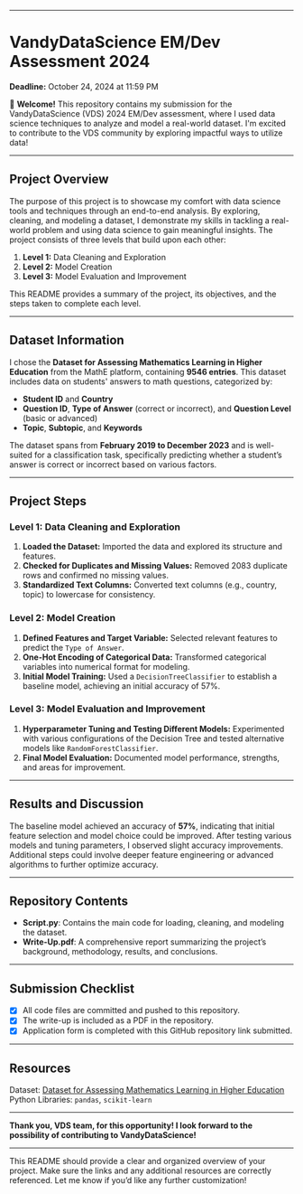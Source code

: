
---

# VandyDataScience EM/Dev Assessment 2024

**Deadline:** October 24, 2024 at 11:59 PM

👋 **Welcome!** This repository contains my submission for the VandyDataScience (VDS) 2024 EM/Dev assessment, where I used data science techniques to analyze and model a real-world dataset. I'm excited to contribute to the VDS community by exploring impactful ways to utilize data!

---

## Project Overview

The purpose of this project is to showcase my comfort with data science tools and techniques through an end-to-end analysis. By exploring, cleaning, and modeling a dataset, I demonstrate my skills in tackling a real-world problem and using data science to gain meaningful insights. The project consists of three levels that build upon each other:

1. **Level 1:** Data Cleaning and Exploration
2. **Level 2:** Model Creation
3. **Level 3:** Model Evaluation and Improvement

This README provides a summary of the project, its objectives, and the steps taken to complete each level.

---

## Dataset Information

I chose the **Dataset for Assessing Mathematics Learning in Higher Education** from the MathE platform, containing **9546 entries**. This dataset includes data on students' answers to math questions, categorized by:

- **Student ID** and **Country**
- **Question ID**, **Type of Answer** (correct or incorrect), and **Question Level** (basic or advanced)
- **Topic**, **Subtopic**, and **Keywords**

The dataset spans from **February 2019 to December 2023** and is well-suited for a classification task, specifically predicting whether a student’s answer is correct or incorrect based on various factors.

---

## Project Steps

### Level 1: Data Cleaning and Exploration

1. **Loaded the Dataset:** Imported the data and explored its structure and features.
2. **Checked for Duplicates and Missing Values:** Removed 2083 duplicate rows and confirmed no missing values.
3. **Standardized Text Columns:** Converted text columns (e.g., country, topic) to lowercase for consistency.

### Level 2: Model Creation

1. **Defined Features and Target Variable:** Selected relevant features to predict the `Type of Answer`.
2. **One-Hot Encoding of Categorical Data:** Transformed categorical variables into numerical format for modeling.
3. **Initial Model Training:** Used a `DecisionTreeClassifier` to establish a baseline model, achieving an initial accuracy of 57%.

### Level 3: Model Evaluation and Improvement

1. **Hyperparameter Tuning and Testing Different Models:** Experimented with various configurations of the Decision Tree and tested alternative models like `RandomForestClassifier`.
2. **Final Model Evaluation:** Documented model performance, strengths, and areas for improvement.

---

## Results and Discussion

The baseline model achieved an accuracy of **57%**, indicating that initial feature selection and model choice could be improved. After testing various models and tuning parameters, I observed slight accuracy improvements. Additional steps could involve deeper feature engineering or advanced algorithms to further optimize accuracy.

---

## Repository Contents

- **Script.py**: Contains the main code for loading, cleaning, and modeling the dataset.
- **Write-Up.pdf**: A comprehensive report summarizing the project’s background, methodology, results, and conclusions.

---

## Submission Checklist

- [x] All code files are committed and pushed to this repository.
- [x] The write-up is included as a PDF in the repository.
- [x] Application form is completed with this GitHub repository link submitted.

---

## Resources

Dataset: [Dataset for Assessing Mathematics Learning in Higher Education](https://doi.org/10.34620/dadosipb/PW3OWY)  
Python Libraries: `pandas`, `scikit-learn`

---

**Thank you, VDS team, for this opportunity! I look forward to the possibility of contributing to VandyDataScience!**

--- 

This README should provide a clear and organized overview of your project. Make sure the links and any additional resources are correctly referenced. Let me know if you’d like any further customization!
